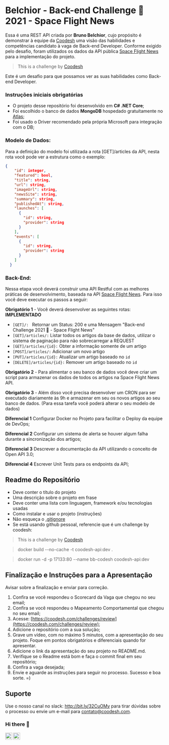 # Belchior - Back-end Challenge 🏅 2021 - Space Flight News

Essa é uma REST API criada por **Bruno Belchior**, cujo propósito é demonstrar à equipe da [Coodesh](https://coodesh.com/) uma visão das habilidades e competências candidato à vaga de Back-end Developer.
Conforme exigido pelo desafio, foram utilizados os dados da API pública [Space Flight News](https://api.spaceflightnewsapi.net/v3/documentation) para a implementação do projeto.

>  This is a challenge by [Coodesh](https://coodesh.com/)

Este é um desafio para que possamos ver as suas habilidades como Back-end Developer.

### Instruções iniciais obrigatórias

- O projeto desse repositório foi desenvolvido em **C# .NET Core**;
- Foi escolhido o banco de dados **MongoDB** hospedado gratuítamente no [Atlas](https://www.mongodb.com/cloud/atlas);
- Foi usado o Driver recomendado pela própria Microsoft para integração com o DB;

### Modelo de Dados:

Para a definição do modelo foi utilizada a rota [GET]/articles da API, nesta rota você pode ver a estrutura como o exemplo:

```json
{
    "id": integer,
    "featured": bool,
    "title": string,
    "url": string,
    "imageUrl": string,
    "newsSite": string,
    "summary": string,
    "publishedAt": string,
    "launches": [
      {
        "id": string,
        "provider": string
      }
    ],
    "events": [
      {
        "id": string,
        "provider": string
      }
    ]
  }
```

### Back-End:

Nessa etapa você deverá construir uma API Restful com as melhores práticas de desenvolvimento, baseada na API [Space Flight News](https://api.spaceflightnewsapi.net/v3/documentation). Para isso você deve executar os passos a seguir:

**Obrigatório 1** - Você deverá desenvolver as seguintes rotas: **IMPLEMENTADO**

- `[GET]/: ` Retornar um Status: 200 e uma Mensagem "Back-end Challenge 2021 🏅 - Space Flight News"
- `[GET]/articles/:`   Listar todos os artigos da base de dados, utilizar o sistema de paginação para não sobrecarregar a REQUEST
- `[GET]/articles/{id}:` Obter a informação somente de um artigo
- `[POST]/articles/:` Adicionar um novo artigo
- `[PUT]/articles/{id}:` Atualizar um artigo baseado no `id`
- `[DELETE]/articles/{id}:` Remover um artigo baseado no `id`

**Obrigatório 2** - Para alimentar o seu banco de dados você deve criar um script para armazenar os dados de todos os artigos na Space Flight News API. 

**Obrigatório 3** - Além disso você precisa desenvolver um CRON para ser executado diariamente às 9h e armazenar em seu os novos artigos ao seu banco de dados. (Para essa tarefa você poderá alterar o seu modelo de dados) 

**Diferencial 1** Configurar Docker no Projeto para facilitar o Deploy da equipe de DevOps;

**Diferencial 2** Configurar um sistema de alerta se houver algum falha durante a sincronização dos artigos;

**Diferencial 3** Descrever a documentação da API utilizando o conceito de Open API 3.0;

**Diferencial 4** Escrever Unit Tests para os endpoints da API;

## Readme do Repositório

- Deve conter o título do projeto
- Uma descrição sobre o projeto em frase
- Deve conter uma lista com linguagem, framework e/ou tecnologias usadas
- Como instalar e usar o projeto (instruções)
- Não esqueça o [.gitignore](https://www.toptal.com/developers/gitignore)
- Se está usando github pessoal, referencie que é um challenge by coodesh:  

>  This is a challenge by [Coodesh](https://coodesh.com/)

>  docker build --no-cache -t coodesh-api:dev .

>  docker run -d -p 17133:80 --name bb-codesh coodesh-api:dev

## Finalização e Instruções para a Apresentação

Avisar sobre a finalização e enviar para correção.

1. Confira se você respondeu o Scorecard da Vaga que chegou no seu email;
2. Confira se você respondeu o Mapeamento Comportamental que chegou no seu email;
3. Acesse: [https://coodesh.com/challenges/review](https://coodesh.com/challenges/review);
4. Adicione o repositório com a sua solução;
5. Grave um vídeo, com no máximo 5 minutos, com a apresentação do seu projeto. Foque em pontos obrigatórios e diferenciais quando for apresentar.
6. Adicione o link da apresentação do seu projeto no README.md.
7. Verifique se o Readme está bom e faça o commit final em seu repositório;
8. Confira a vaga desejada;
9. Envie e aguarde as instruções para seguir no processo. Sucesso e boa sorte. =)

## Suporte

Use o nosso canal no slack: http://bit.ly/32CuOMy para tirar dúvidas sobre o processo ou envie um e-mail para contato@coodesh.com.




### Hi there 👋


<a target="_blank" href="https://www.linkedin.com/in/luana-andrade-0503a0123/">
  <img align="left" alt="LinkdeIN" width="22px" src="https://cdn.jsdelivr.net/npm/simple-icons@v3/icons/linkedin.svg" />
</a>
<a target="_blank" href="https://api.whatsapp.com/send?phone=5571992391375">
  <img align="left" alt="Whatsapp" width="22px" src="https://cdn.jsdelivr.net/npm/simple-icons@v3/icons/whatsapp.svg" />
</a>

<!--
**luanaands/luanaands** is a ✨ _special_ ✨ repository because its `README.md` (this file) appears on your GitHub profile.

Here are some ideas to get you started:

- 🔭 I’m currently working on ...
- 🌱 I’m currently learning ...
- 👯 I’m looking to collaborate on ...
- 🤔 I’m looking for help with ...
- 💬 Ask me about ...
- 📫 How to reach me: ...
- 😄 Pronouns: ...
- ⚡ Fun fact: ...
-->